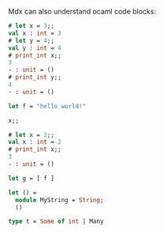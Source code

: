 Mdx can also understand ocaml code blocks:


```ocaml file=sync_to_ml.ml,part=toto
# let x = 3;;
val x : int = 3
# let y = 4;;
val y : int = 4
# print_int x;;
3
- : unit = ()
# print_int y;;
4
- : unit = ()
```

```ocaml file=sync_to_ml.ml,part=zzz
let f = "hello world!"
```

```ocaml file=sync_to_ml.ml
x;;
```

```ocaml
# let x = 2;;
val x : int = 2
# print_int x;;
3
- : unit = ()
```

```ocaml file=sync_to_ml.ml,part=new-part-not-in-original
let g = [ f ]
```

```ocaml file=sync_to_broken_ml.ml
let () =
  module MyString = String;
  ()
```

```ocaml file=sync_to_ml.mli,part=3
type t = Some of int | Many
```
